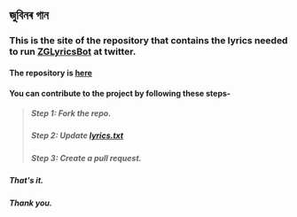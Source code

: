 ## জুবিনৰ গান
### This is the site of the repository that contains the lyrics needed to run [ZGLyricsBot](twitter.com/ZGLyricsBot) at twitter.
#### The repository is [here](https://github.com/borahabhigyan/zglyricsbot/)
#### You can contribute to the project by following these steps-
> #####                                    Step 1: Fork the repo.
> #####                                    Step 2: Update [lyrics.txt](https://github.com/borahabhigyan/zglyricsbot/blob/main/lyrics.txt)
> #####                                    Step 3: Create a pull request.

##### That's it.
##### Thank you.
